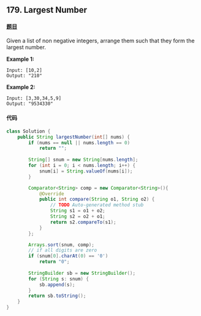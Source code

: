 ## 179. Largest Number

#### [题目](https://leetcode.com/problems/largest-number/)

Given a list of non negative integers, arrange them such that they form the largest number.

**Example 1:**

```
Input: [10,2]
Output: "210"
```

**Example 2:**

```
Input: [3,30,34,5,9]
Output: "9534330"
```

#### 代码

```java
class Solution {
    public String largestNumber(int[] nums) {
        if (nums == null || nums.length == 0)
            return "";
        
        String[] snum = new String[nums.length];
        for (int i = 0; i < nums.length; i++) {
            snum[i] = String.valueOf(nums[i]);
        }

        Comparator<String> comp = new Comparator<String>(){
            @Override
            public int compare(String o1, String o2) {
                // TODO Auto-generated method stub
                String s1 = o1 + o2;
                String s2 = o2 + o1;
                return s2.compareTo(s1);
            }
        };

        Arrays.sort(snum, comp);
        // if all digits are zero
        if (snum[0].charAt(0) == '0')
            return "0";
        
        StringBuilder sb = new StringBuilder();
        for (String s: snum) {
            sb.append(s);
        }
        return sb.toString();
    }
}
```

